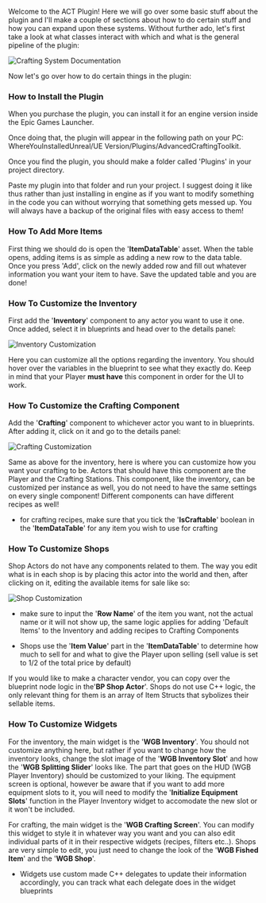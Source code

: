 Welcome to the ACT Plugin! Here we will go over some basic stuff about the plugin and I'll make a couple of sections about how to do certain stuff and how you can expand upon these systems. Without further ado, let's first take a look at what classes interact with which and what is the general pipeline of the plugin:

![Crafting System Documentation](https://github.com/Krsmanovic-S/Advanced-Crafting-Toolkit-Documentation/assets/103185975/ce59771e-c320-46b7-b094-a771ae8e7725)

Now let's go over how to do certain things in the plugin:

### How to Install the Plugin

When you purchase the plugin, you can install it for an engine version inside the Epic Games Launcher.

Once doing that, the plugin will appear in the following path on your PC: WhereYouInstalledUnreal/UE Version/Plugins/AdvancedCraftingToolkit.

Once you find the plugin, you should make a folder called 'Plugins' in your project directory.

Paste my plugin into that folder and run your project. I suggest doing it like thus rather than just installing in engine as if you want to modify something in the code you can without worrying that something gets messed up. You will always have a backup of the original files with easy access to them!

### How To Add More Items

First thing we should do is open the '**ItemDataTable**' asset. When the table opens, adding items is as simple as adding a new row to the data table. Once you press 'Add', click on the newly added row and fill out whatever information you want your item to have. Save the updated table and you are done!

### How To Customize the Inventory

First add the '**Inventory**' component to any actor you want to use it one. Once added, select it in blueprints and head over to the details panel:

![Inventory Customization](https://github.com/Krsmanovic-S/Advanced-Crafting-Toolkit-Documentation/assets/103185975/2dbb8d81-ee3b-4bf2-abd2-ba5a58f31aaf)

Here you can customize all the options regarding the inventory. You should hover over the variables in the blueprint to see what they exactly do. Keep in mind that your Player **must have** this component in order for the UI to work.

### How To Customize the Crafting Component

Add the '**Crafting**' component to whichever actor you want to in blueprints. After adding it, click on it and go to the details panel:

![Crafting Customization](https://github.com/Krsmanovic-S/Advanced-Crafting-Toolkit-Documentation/assets/103185975/2b8c347a-0c48-42b2-970c-a2d5832f25ef)

Same as above for the inventory, here is where you can customize how you want your crafting to be. Actors that should have this component are the Player and the Crafting Stations. This component, like the inventory, can be customized per instance as well, you do not need to have the same settings on every single component! Different components can have different recipes as well!

- for crafting recipes, make sure that you tick the '**IsCraftable**' boolean in the '**ItemDataTable**' for any item you wish to use for crafting

### How To Customize Shops

Shop Actors do not have any components related to them. The way you edit what is in each shop is by placing this actor into the world and then, after clicking on it, editing the available items for sale like so:

![Shop Customization](https://github.com/Krsmanovic-S/Advanced-Crafting-Toolkit-Documentation/assets/103185975/e5e59a9a-66ae-4e2b-9ee0-1bd1bf13b9aa)

- make sure to input the '**Row Name**' of the item you want, not the actual name or it will not show up, the same logic applies for adding 'Default Items' to the Inventory and adding recipes to Crafting Components

- Shops use the '**Item Value**' part in the '**ItemDataTable**' to determine how much to sell for and what to give the Player upon selling (sell value is set to 1/2 of the total price by default)

If you would like to make a character vendor, you can copy over the blueprint node logic in the'**BP Shop Actor**'. Shops do not use C++ logic, the only relevant thing for them is an array of Item Structs that sybolizes their sellable items.

### How To Customize Widgets

For the inventory, the main widget is the '**WGB Inventory**'. You should not customize anything here, but rather if you want to change how the inventory looks, change the slot image of the '**WGB Inventory Slot**' and how the '**WGB Splitting Slider**' looks like. The part that goes on the HUD (WGB Player Inventory) should be customized to your liking. The equipment screen is optional, however be aware that if you want to add more equipment slots to it, you will need to modify the '**Initialize Equipment Slots**' function in the Player Inventory widget to accomodate the new slot or it won't be included.

For crafting, the main widget is the '**WGB Crafting Screen**'. You can modify this widget to style it in whatever way you want and you can also edit individual parts of it in their respective widgets (recipes, filters etc..). Shops are very simple to edit, you just need to change the look of the '**WGB Fished Item**' and the '**WGB Shop**'.

- Widgets use custom made C++ delegates to update their information accordingly, you can track what each delegate does in the widget blueprints
